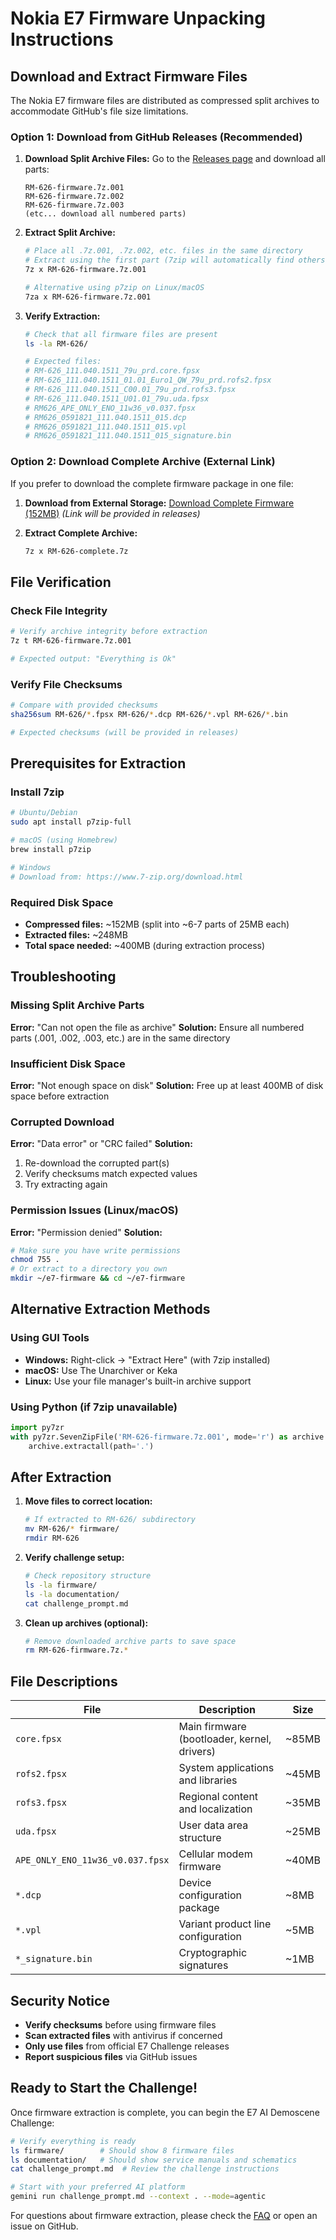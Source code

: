 # Nokia E7 Firmware Unpacking Instructions

## Download and Extract Firmware Files

The Nokia E7 firmware files are distributed as compressed split archives to accommodate GitHub's file size limitations.

### Option 1: Download from GitHub Releases (Recommended)

1. **Download Split Archive Files:**
   Go to the [Releases page](../../releases/latest) and download all parts:
   ```
   RM-626-firmware.7z.001
   RM-626-firmware.7z.002
   RM-626-firmware.7z.003
   (etc... download all numbered parts)
   ```

2. **Extract Split Archive:**
   ```bash
   # Place all .7z.001, .7z.002, etc. files in the same directory
   # Extract using the first part (7zip will automatically find others)
   7z x RM-626-firmware.7z.001
   
   # Alternative using p7zip on Linux/macOS
   7za x RM-626-firmware.7z.001
   ```

3. **Verify Extraction:**
   ```bash
   # Check that all firmware files are present
   ls -la RM-626/
   
   # Expected files:
   # RM-626_111.040.1511_79u_prd.core.fpsx
   # RM-626_111.040.1511_01.01_Euro1_QW_79u_prd.rofs2.fpsx
   # RM-626_111.040.1511_C00.01_79u_prd.rofs3.fpsx
   # RM-626_111.040.1511_U01.01_79u.uda.fpsx
   # RM626_APE_ONLY_ENO_11w36_v0.037.fpsx
   # RM626_0591821_111.040.1511_015.dcp
   # RM626_0591821_111.040.1511_015.vpl
   # RM626_0591821_111.040.1511_015_signature.bin
   ```

### Option 2: Download Complete Archive (External Link)

If you prefer to download the complete firmware package in one file:

1. **Download from External Storage:**
   [Download Complete Firmware (152MB)](https://example.com/RM-626-complete.7z)
   *(Link will be provided in releases)*

2. **Extract Complete Archive:**
   ```bash
   7z x RM-626-complete.7z
   ```

## File Verification

### Check File Integrity
```bash
# Verify archive integrity before extraction
7z t RM-626-firmware.7z.001

# Expected output: "Everything is Ok"
```

### Verify File Checksums
```bash
# Compare with provided checksums
sha256sum RM-626/*.fpsx RM-626/*.dcp RM-626/*.vpl RM-626/*.bin

# Expected checksums (will be provided in releases)
```

## Prerequisites for Extraction

### Install 7zip
```bash
# Ubuntu/Debian
sudo apt install p7zip-full

# macOS (using Homebrew)
brew install p7zip

# Windows
# Download from: https://www.7-zip.org/download.html
```

### Required Disk Space
- **Compressed files:** ~152MB (split into ~6-7 parts of 25MB each)
- **Extracted files:** ~248MB
- **Total space needed:** ~400MB (during extraction process)

## Troubleshooting

### Missing Split Archive Parts
**Error:** "Can not open the file as archive"
**Solution:** Ensure all numbered parts (.001, .002, .003, etc.) are in the same directory

### Insufficient Disk Space
**Error:** "Not enough space on disk"
**Solution:** Free up at least 400MB of disk space before extraction

### Corrupted Download
**Error:** "Data error" or "CRC failed"
**Solution:** 
1. Re-download the corrupted part(s)
2. Verify checksums match expected values
3. Try extracting again

### Permission Issues (Linux/macOS)
**Error:** "Permission denied"
**Solution:**
```bash
# Make sure you have write permissions
chmod 755 .
# Or extract to a directory you own
mkdir ~/e7-firmware && cd ~/e7-firmware
```

## Alternative Extraction Methods

### Using GUI Tools
- **Windows:** Right-click → "Extract Here" (with 7zip installed)
- **macOS:** Use The Unarchiver or Keka
- **Linux:** Use your file manager's built-in archive support

### Using Python (if 7zip unavailable)
```python
import py7zr
with py7zr.SevenZipFile('RM-626-firmware.7z.001', mode='r') as archive:
    archive.extractall(path='.')
```

## After Extraction

1. **Move files to correct location:**
   ```bash
   # If extracted to RM-626/ subdirectory
   mv RM-626/* firmware/
   rmdir RM-626
   ```

2. **Verify challenge setup:**
   ```bash
   # Check repository structure
   ls -la firmware/
   ls -la documentation/
   cat challenge_prompt.md
   ```

3. **Clean up archives (optional):**
   ```bash
   # Remove downloaded archive parts to save space
   rm RM-626-firmware.7z.*
   ```

## File Descriptions

| File | Description | Size |
|------|-------------|------|
| `core.fpsx` | Main firmware (bootloader, kernel, drivers) | ~85MB |
| `rofs2.fpsx` | System applications and libraries | ~45MB |
| `rofs3.fpsx` | Regional content and localization | ~35MB |
| `uda.fpsx` | User data area structure | ~25MB |
| `APE_ONLY_ENO_11w36_v0.037.fpsx` | Cellular modem firmware | ~40MB |
| `*.dcp` | Device configuration package | ~8MB |
| `*.vpl` | Variant product line configuration | ~5MB |
| `*_signature.bin` | Cryptographic signatures | ~1MB |

## Security Notice

- **Verify checksums** before using firmware files
- **Scan extracted files** with antivirus if concerned
- **Only use files** from official E7 Challenge releases
- **Report suspicious files** via GitHub issues

## Ready to Start the Challenge!

Once firmware extraction is complete, you can begin the E7 AI Demoscene Challenge:

```bash
# Verify everything is ready
ls firmware/        # Should show 8 firmware files
ls documentation/   # Should show service manuals and schematics
cat challenge_prompt.md  # Review the challenge instructions

# Start with your preferred AI platform
gemini run challenge_prompt.md --context . --mode=agentic
```

For questions about firmware extraction, please check the [FAQ](../FAQ.md) or open an issue on GitHub.
